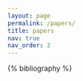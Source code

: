 ```yaml
---
layout: page
permalink: /papers/
title: papers
nav: true
nav_order: 2
---
```


<!-- _pages/publications.md -->
<div class="publications">

{% bibliography %}

</div>
